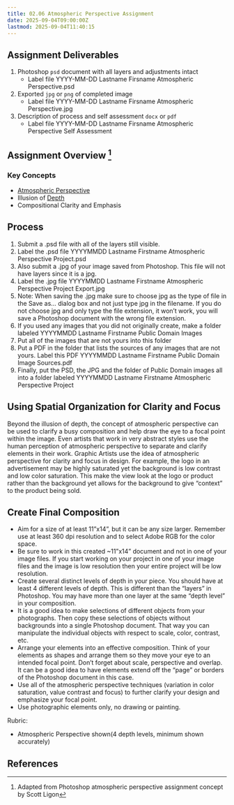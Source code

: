 ```yaml
---
title: 02.06 Atmospheric Perspective Assignment
date: 2025-09-04T09:00:00Z
lastmod: 2025-09-04T11:40:15
---
```


## Assignment Deliverables

1. Photoshop `psd` document with all layers and adjustments intact
   - Label file YYYY-MM-DD Lastname Firsname Atmospheric Perspective.psd
2. Exported `jpg` or `png` of completed image
   - Label file YYYY-MM-DD Lastname Firsname Atmospheric Perspective.jpg
3. Description of process and self assessment `docx` or `pdf`
   - Label file YYYY-MM-DD Lastname Firsname Atmospheric Perspective Self Assessment

## Assignment Overview [^ligon]

### Key Concepts

- [Atmospheric Perspective](./02-01-atmospheric-perspective.md)
- Illusion of [Depth](./02-02-depth.md)
- Compositional Clarity and Emphasis

## Process

1. Submit a .psd file with all of the layers still visible.
2. Label the .psd file YYYYMMDD Lastname Firstname Atmospheric Perspective Project.psd
3. Also submit a .jpg of your image saved from Photoshop. This file will not have layers since it is a jpg.
4. Label the .jpg file YYYYMMDD Lastname Firstname Atmospheric Perspective Project Export.jpg
5. Note: When saving the .jpg make sure to choose jpg as the type of file in the Save as… dialog box and not just type jpg in the filename. If you do not choose jpg and only type the file extension, it won’t work, you will save a Photoshop document with the wrong file extension.
6. If you used any images that you did not originally create, make a folder labeled YYYYMMDD Lastname Firstname Public Domain Images
7. Put all of the images that are not yours into this folder
8. Put a PDF in the folder that lists the sources of any images that are not yours. Label this PDF YYYYMMDD Lastname Firstname Public Domain Image Sources.pdf
9. Finally, put the PSD, the JPG and the folder of Public Domain images all into a folder labeled YYYYMMDD Lastname Firstname Atmospheric Perspective Project

## Using Spatial Organization for Clarity and Focus

Beyond the illusion of depth, the concept of atmospheric perspective can be used to clarify a busy composition and help draw the eye to a focal point within the image.
Even artists that work in very abstract styles use the human perception of atmospheric perspective to separate and clarify elements in their work. Graphic Artists use the idea of atmospheric perspective for clarity and focus in design. For example, the logo in an advertisement may be highly saturated yet the background is low contrast and low color saturation. This make the view look at the logo or product rather than the background yet allows for the background to give “context” to the product being sold.

## Create Final Composition

- Aim for a size of at least 11”x14”, but it can be any size larger. Remember use at least 360 dpi resolution and to select Adobe RGB for the color space.
- Be sure to work in this created ~11”x14” document and not in one of your image files. If you start working on your project in one of your image files and the image is low resolution then your entire project will be low resolution.
- Create several distinct levels of depth in your piece. You should have at least 4 different levels of depth. This is different than the “layers” in Photoshop. You may have more than one layer at the same “depth level” in your composition.
- It is a good idea to make selections of different objects from your photographs. Then copy these selections of objects without backgrounds into a single Photoshop document. That way you can manipulate the individual objects with respect to scale, color, contrast, etc.
- Arrange your elements into an effective composition. Think of your elements as shapes and arrange them so they move your eye to an intended focal point. Don’t forget about scale, perspective and overlap. It can be a good idea to have elements extend off the “page” or borders of the Photoshop document in this case.
- Use all of the atmospheric perspective techniques (variation in color saturation, value contrast and focus) to further clarify your design and emphasize your focal point.
- Use photographic elements only, no drawing or painting.

Rubric:

- Atmospheric Perspective shown(4 depth levels, minimum shown accurately)

## References

[^ligon]: Adapted from Photoshop atmospheric perspective assignment concept by Scott Ligon
